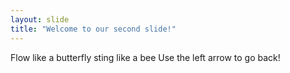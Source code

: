 ```yaml
---
layout: slide
title: "Welcome to our second slide!"
---
```

Flow like a butterfly sting like a bee
Use the left arrow to go back!
